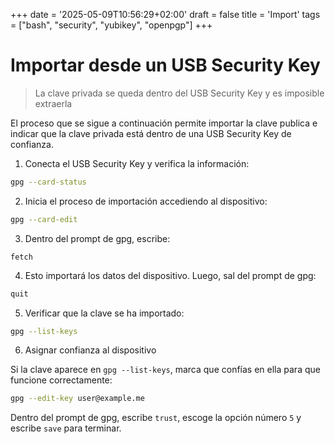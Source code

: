 +++
date = '2025-05-09T10:56:29+02:00'
draft = false
title = 'Import'
tags = ["bash", "security", "yubikey", "openpgp"]
+++

# Importar desde un USB Security Key

> La clave privada se queda dentro del USB Security Key y es imposible extraerla

El proceso que se sigue a continuación permite importar la clave publica e indicar que la clave privada está dentro de una USB Security Key de confianza.

1. Conecta el USB Security Key y verifica la información:

```bash
gpg --card-status
````

2. Inicia el proceso de importación accediendo al dispositivo:

```bash
gpg --card-edit
```

3. Dentro del prompt de gpg, escribe:

```
fetch
```

4. Esto importará los datos del dispositivo. Luego, sal del prompt de gpg:

```bash
quit
```

5. Verificar que la clave se ha importado:

```bash
gpg --list-keys
```

6. Asignar confianza al dispositivo

Si la clave aparece en `gpg --list-keys`, marca que confías en ella para que funcione correctamente:

```bash
gpg --edit-key user@example.me
```

Dentro del prompt de gpg, escribe `trust`, escoge la opción número `5` y escribe `save` para terminar.
